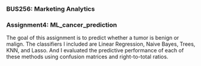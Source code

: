 ### BUS256: Marketing Analytics
### Assignment4: ML_cancer_prediction
The goal of this assignment is to predict whether a tumor is benign or malign.
The classifiers I included are Linear Regression, Naive Bayes, Trees, KNN, and Lasso. And I evaluated the predictive performance of each of these methods using confusion matrices and right-to-total ratios.
